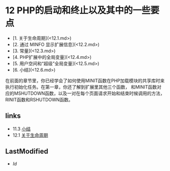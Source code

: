 # 12 PHP的启动和终止以及其中的一些要点

<ul class="catalog">
				<li> [1. 关于生命周期](<12.1.md>) </li>
				<li> [2. 通过 MINFO 显示扩展信息](<12.2.md>) </li>
				<li> [3. 常量](<12.3.md>) </li>
                                <li> [4. PHP扩展中的全局变量](<12.4.md>) </li>
                                <li> [5. 用户空间和“超级”全局变量](<12.5.md>) </li>
                                <li> [6. 小结](<12.6.md>) </li>
		</ul>
在前面的章节里，你已经学会了如何使用MINIT函数在PHP加载模块的共享库时来执行初始化任务。在第一章，你还了解到扩展里其他三个函数，
和MINIT函数对应的MSHUTDOWN函数，以及一对在每个页面请求开始和结束时候调用的方法，RINIT函数和RSHUTDOWN函数。


## links
   * 11.3 [小结](<11.3.md>)
   * 12.1 [关于生命周期](<12.1.md>)

## LastModified
   * $Id$
